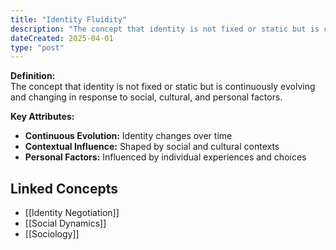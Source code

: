 ```yaml
---
title: "Identity Fluidity"
description: "The concept that identity is not fixed or static but is continuously evolving and changing in response to social, cultural, and personal factors."
dateCreated: 2025-04-01
type: "post"
---
```


**Definition:**  
The concept that identity is not fixed or static but is continuously evolving and changing in response to social, cultural, and personal factors.

**Key Attributes:**  
- **Continuous Evolution:** Identity changes over time  
- **Contextual Influence:** Shaped by social and cultural contexts  
- **Personal Factors:** Influenced by individual experiences and choices

## Linked Concepts
- [[Identity Negotiation]]
- [[Social Dynamics]]
- [[Sociology]]
